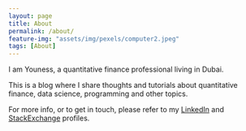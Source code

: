 ```yaml
---
layout: page
title: About
permalink: /about/
feature-img: "assets/img/pexels/computer2.jpeg"
tags: [About]
---
```


I am Youness, a quantitative finance professional living in Dubai. 

This is a blog where I share thoughts and tutorials about quantitative finance, data science, programming and other topics.

For more info, or to get in touch, please refer to my [LinkedIn](https://www.linkedin.com/in/ybouisouden/) and [StackExchange](https://stackexchange.com/users/3196603/byouness) profiles.

<!--
## Contact 

You can get in touch, leave a message or comment using the form bellow:

<form method="POST" action="https://formspree.io/youness_bouisouden@hotmail.com">
 <div stype="width:80%;text-align:center;">
  <input style="width:80%;display:inline;padding:0.7em 1em;display:inline-block;border-radius:0.2em;border:0.1em solid #888888" name="email" placeholder="Your email" type="email">   
  <textarea style="width:80%;display:block;padding:0.7em 1em;display:inline-block;border-radius:0.2em;border:0.1em solid #888888" name="message" placeholder="Your message"> </textarea>
 </div>
 <button style="background-color:#4CAF50;border:none;color:white;padding: 0.7em 1em;text-align:center;display:inline-block;border-radius:0.2em;border-bottom:0.2em solid #197C20;" onmouseover="this.style.background='#197C20'" onmouseout="this.style.background='#4CAF50'"
  type="submit">Send</button>
</form>
-->
